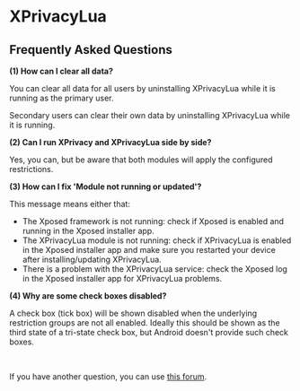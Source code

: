 XPrivacyLua
===========

Frequently Asked Questions
--------------------------

<a name="FAQ1"></a>
**(1) How can I clear all data?**

You can clear all data for all users by uninstalling XPrivacyLua while it is running as the primary user.

Secondary users can clear their own data by uninstalling XPrivacyLua while it is running.

<a name="FAQ2"></a>
**(2) Can I run XPrivacy and XPrivacyLua side by side?**

Yes, you can, but be aware that both modules will apply the configured restrictions.

<a name="FAQ3"></a>
**(3) How can I fix 'Module not running or updated'?**

This message means either that:

* The Xposed framework is not running: check if Xposed is enabled and running in the Xposed installer app.
* The XPrivacyLua module is not running: check if XPrivacyLua is enabled in the Xposed installer app and make sure you restarted your device after installing/updating XPrivacyLua.
* There is a problem with the XPrivacyLua service: check the Xposed log in the Xposed installer app for XPrivacyLua problems.

<a name="FAQ4"></a>
**(4) Why are some check boxes disabled?**

A check box (tick box) will be shown disabled when the underlying restriction groups are not all enabled.
Ideally this should be shown as the third state of a tri-state check box, but Android doesn't provide such check boxes.

<br>

If you have another question, you can use [this forum](https://forum.xda-developers.com/xposed/modules/xprivacylua6-0-android-privacy-manager-t3730663).
